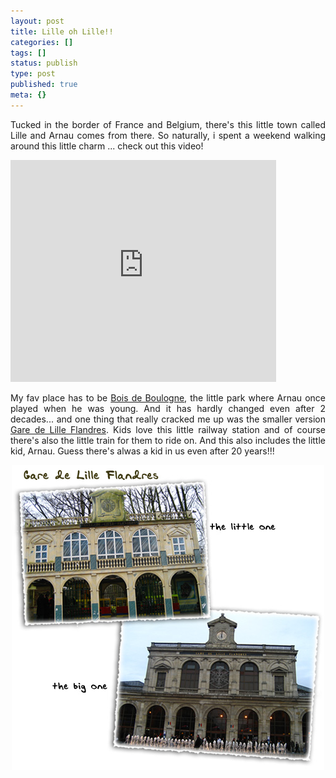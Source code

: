 ```yaml
---
layout: post
title: Lille oh Lille!!
categories: []
tags: []
status: publish
type: post
published: true
meta: {}
---
```

<p align="justify">Tucked in the border of France and Belgium, there's this little town called Lille and Arnau comes from there. So naturally, i spent a weekend walking around this little charm ... check out this video!</p>

<object width="425" height="355"><param name="movie" value="http://www.youtube.com/v/A5_txjnP7Gg&hl=en"></param><param name="wmode" value="transparent"></param><embed src="http://www.youtube.com/v/A5_txjnP7Gg&hl=en" type="application/x-shockwave-flash" wmode="transparent" width="425" height="355"></embed></object>

<p align="justify">My fav place has to be <a href="http://www.theotherside.co.uk/tm-heritage/visit/visit-lille-citadelle.htm">Bois de Boulogne</a>, the little park where Arnau once played when he was young. And it has hardly changed even after 2 decades... and one thing that really cracked me up was the smaller version <a href="http://en.wikipedia.org/wiki/Gare_de_Lille-Europe">Gare de Lille Flandres</a>. Kids love this little railway station and of course there's also the little train for them to ride on. And this also includes the little kid, Arnau. Guess there's alwas a kid in us even after 20 years!!!</p>
<p align="center"><img src="/img/gare_lille_flandres.jpg" /></p>
